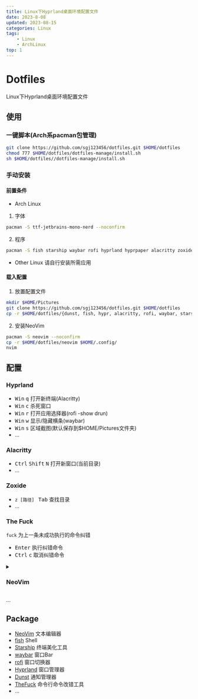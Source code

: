 ```yaml
---
title: Linux下Hyprland桌面环境配置文件
date: 2023-8-08
updated: 2023-08-15
categories: Linux
tags:
    - Linux
    - ArchLinux
top: 1
---
```


# Dotfiles
Linux下Hyprland桌面环境配置文件
## 使用
### 一键脚本(Arch系pacman包管理)
```sh
git clone https://github.com/sgj123456/dotfiles.git $HOME/dotfiles
chmod 777 $HOME/dotfiles/dotfiles-manage/install.sh
sh $HOME/dotfiles//dotfiles-manage/install.sh
```
### 手动安装
#### 前置条件
+ Arch Linux
1. 字体
```sh
pacman -S ttf-jetbrains-mono-nerd --noconfirm
```
2. 程序
```sh
pacman -S fish starship waybar rofi hyprland hyprpaper alacritty zoxide fzf grim dunst thefuck --noconfirm
```
+ Other Linux
请自行安装所需应用
#### 载入配置
1. 放置配置文件
```sh
mkdir $HOME/Pictures
git clone https://github.com/sgj123456/dotfiles.git $HOME/dotfiles
cp -r $HOME/dotfiles/{dunst, fish, hypr, alacritty, rofi, waybar, starship,} $HOME/.config/
```
2. 安装NeoVim
```sh
pacman -S neovim --noconfirm
cp -r $HOME/dotfiles/neovim $HOME/.config/
nvim
```
## 配置
### Hyprland
+ <kbd>Win</kbd> <kbd>q</kbd> 打开新终端(Alacritty)
+ <kbd>Win</kbd> <kbd>c</kbd> 杀死窗口
+ <kbd>Win</kbd> <kbd>r</kbd> 打开应用选择器(rofi -show drun)
+ <kbd>Win</kbd> <kbd>w</kbd> 显示/隐藏横条(waybar)
+ <kbd>Win</kbd> <kbd>s</kbd> 区域截图(默认保存到$HOME/Pictures文件夹)
+ ...
### Alacritty
+ <kbd>Ctrl</kbd> <kbd>Shift</kbd> <kbd>N</kbd> 打开新窗口(当前目录)
+ ...
### Zoxide
+ `z [路径] ` <kbd>Tab</kbd> 查找目录
+ ...
### The Fuck
`fuck` 为上一条未成功执行的命令纠错
+ <kbd>Enter</kbd> 执行纠错命令
+ <kbd>Ctrl</kbd> <kbd>c</kbd> 取消纠错命令
<details>
  <summary><h3>NeoVim</h3></summary>

+ `NeoVim [路径]` 打开目录/文件
# ⌨️ Keymaps
  - default `<leader>` is `<space>`
  - default `<localleader>` is `\`
  ## General

  | Key | Description | Mode |
  | --- | --- | --- |
  | <code>&lt;C-h&gt;</code> | 转到左侧窗口 | **n**, **t** |
  | <code>&lt;C-j&gt;</code> | 转到下部窗口 | **n**, **t** |
  | <code>&lt;C-k&gt;</code> | 转到上部窗口 | **n**, **t** |
  | <code>&lt;C-l&gt;</code> | 转到右侧窗口 | **n**, **t** |
  | <code>&lt;C-Up&gt;</code> | Increase window height | **n** |
  | <code>&lt;C-Down&gt;</code> | Decrease window height | **n** |
  | <code>&lt;C-Left&gt;</code> | Decrease window width | **n** |
  | <code>&lt;C-Right&gt;</code> | Increase window width | **n** |
  | <code>&lt;A-j&gt;</code> | Move down | **n**, **i**, **v** |
  | <code>&lt;A-k&gt;</code> | Move up | **n**, **i**, **v** |
  | <code>&lt;S-h&gt;</code> | Prev buffer | **n** |
  | <code>&lt;S-l&gt;</code> | Next buffer | **n** |
  | <code>[b</code> | Prev buffer | **n** |
  | <code>]b</code> | Next buffer | **n** |
  | <code>&lt;leader&gt;bb</code> | Switch to Other Buffer | **n** |
  | <code>&lt;leader&gt;`</code> | Switch to Other Buffer | **n** |
  | <code>&lt;esc&gt;</code> | Escape and clear hlsearch | **i**, **n** |
  | <code>&lt;leader&gt;ur</code> | Redraw / clear hlsearch / diff update | **n** |
  | <code>gw</code> | Search word under cursor | **n**, **x** |
  | <code>n</code> | Next search result | **n**, **x**, **o** |
  | <code>N</code> | Prev search result | **n**, **x**, **o** |
  | <code>&lt;C-s&gt;</code> | Save file | **i**, **v**, **n**, **s** |
  | <code>&lt;leader&gt;K</code> | Keywordprg | **n** |
  | <code>&lt;leader&gt;l</code> | Lazy | **n** |
  | <code>&lt;leader&gt;fn</code> | New File | **n** |
  | <code>&lt;leader&gt;xl</code> | Location List | **n** |
  | <code>&lt;leader&gt;xq</code> | Quickfix List | **n** |
  | <code>&lt;leader&gt;uf</code> | Toggle format on Save | **n** |
  | <code>&lt;leader&gt;us</code> | Toggle Spelling | **n** |
  | <code>&lt;leader&gt;uw</code> | Toggle Word Wrap | **n** |
  | <code>&lt;leader&gt;ul</code> | Toggle Line Numbers | **n** |
  | <code>&lt;leader&gt;ud</code> | Toggle Diagnostics | **n** |
  | <code>&lt;leader&gt;uc</code> | Toggle Conceal | **n** |
  | <code>&lt;leader&gt;uh</code> | Toggle Inlay Hints | **n** |
  | <code>&lt;leader&gt;gg</code> | Lazygit (root dir) | **n** |
  | <code>&lt;leader&gt;gG</code> | Lazygit (cwd) | **n** |
  | <code>&lt;leader&gt;qq</code> | Quit all | **n** |
  | <code>&lt;leader&gt;ui</code> | Inspect Pos | **n** |
  | <code>&lt;leader&gt;L</code> | LazyVim Changelog | **n** |
  | <code>&lt;leader&gt;ft</code> | Terminal (root dir) | **n** |
  | <code>&lt;leader&gt;fT</code> | Terminal (cwd) | **n** |
  | <code>&lt;c-/&gt;</code> | Terminal (root dir) | **n** |
  | <code>&lt;c-_&gt;</code> | which_key_ignore | **n**, **t** |
  | <code>&lt;esc&gt;&lt;esc&gt;</code> | Enter Normal Mode | **t** |
  | <code>&lt;C-/&gt;</code> | Hide Terminal | **t** |
  | <code>&lt;leader&gt;ww</code> | Other window | **n** |
  | <code>&lt;leader&gt;wd</code> | Delete window | **n** |
  | <code>&lt;leader&gt;w-</code> | Split window below | **n** |
  | <code>&lt;leader&gt;w&vert;</code> | Split window right | **n** |
  | <code>&lt;leader&gt;-</code> | Split window below | **n** |
  | <code>&lt;leader&gt;&vert;</code> | Split window right | **n** |
  | <code>&lt;leader&gt;&lt;tab&gt;l</code> | Last Tab | **n** |
  | <code>&lt;leader&gt;&lt;tab&gt;f</code> | First Tab | **n** |
  | <code>&lt;leader&gt;&lt;tab&gt;&lt;tab&gt;</code> | New Tab | **n** |
  | <code>&lt;leader&gt;&lt;tab&gt;]</code> | Next Tab | **n** |
  | <code>&lt;leader&gt;&lt;tab&gt;d</code> | Close Tab | **n** |
  | <code>&lt;leader&gt;&lt;tab&gt;[</code> | Previous Tab | **n** |

  ## LSP

  | Key | Description | Mode |
  | --- | --- | --- |
  | <code>&lt;leader&gt;cd</code> | Line Diagnostics | **n** |
  | <code>&lt;leader&gt;cl</code> | Lsp Info | **n** |
  | <code>gd</code> | Goto Definition | **n** |
  | <code>gr</code> | References | **n** |
  | <code>gD</code> | Goto Declaration | **n** |
  | <code>gI</code> | Goto Implementation | **n** |
  | <code>gy</code> | Goto T[y]pe Definition | **n** |
  | <code>K</code> | Hover | **n** |
  | <code>gK</code> | Signature Help | **n** |
  | <code>&lt;c-k&gt;</code> | Signature Help | **i** |
  | <code>]d</code> | Next Diagnostic | **n** |
  | <code>[d</code> | Prev Diagnostic | **n** |
  | <code>]e</code> | Next Error | **n** |
  | <code>[e</code> | Prev Error | **n** |
  | <code>]w</code> | Next Warning | **n** |
  | <code>[w</code> | Prev Warning | **n** |
  | <code>&lt;leader&gt;cf</code> | Format Document | **n** |
  | <code>&lt;leader&gt;cf</code> | Format Range | **v** |
  | <code>&lt;leader&gt;ca</code> | Code Action | **n**, **v** |
  | <code>&lt;leader&gt;cA</code> | Source Action | **n** |
  | <code>&lt;leader&gt;cr</code> | Rename | **n** |

  ## [bufferline.nvim](https://github.com/akinsho/bufferline.nvim.git)

  | Key | Description | Mode |
  | --- | --- | --- |
  | <code>&lt;leader&gt;bp</code> | Toggle pin | **n** |
  | <code>&lt;leader&gt;bP</code> | Delete non-pinned buffers | **n** |

  ## [flash.nvim](https://github.com/folke/flash.nvim.git)

  | Key | Description | Mode |
  | --- | --- | --- |
  | <code>s</code> | Flash | **n**, **x**, **o** |
  | <code>S</code> | Flash Treesitter | **n**, **o**, **x** |
  | <code>r</code> | Remote Flash | **o** |
  | <code>R</code> | Treesitter Search | **o**, **x** |
  | <code>&lt;c-s&gt;</code> | Toggle Flash Search | **c** |

  ## [mason.nvim](https://github.com/williamboman/mason.nvim.git)

  | Key | Description | Mode |
  | --- | --- | --- |
  | <code>&lt;leader&gt;cm</code> | Mason | **n** |

  ## [mini.bufremove](https://github.com/echasnovski/mini.bufremove.git)

  | Key | Description | Mode |
  | --- | --- | --- |
  | <code>&lt;leader&gt;bd</code> | Delete Buffer | **n** |
  | <code>&lt;leader&gt;bD</code> | Delete Buffer (Force) | **n** |

  ## [mini.surround](https://github.com/echasnovski/mini.surround.git)

  | Key | Description | Mode |
  | --- | --- | --- |
  | <code>gza</code> | Add surrounding | **n**, **v** |
  | <code>gzd</code> | Delete surrounding | **n** |
  | <code>gzf</code> | Find right surrounding | **n** |
  | <code>gzF</code> | Find left surrounding | **n** |
  | <code>gzh</code> | Highlight surrounding | **n** |
  | <code>gzr</code> | Replace surrounding | **n** |
  | <code>gzn</code> | Update `MiniSurround.config.n_lines` | **n** |

  ## [neo-tree.nvim](https://github.com/nvim-neo-tree/neo-tree.nvim.git)

  | Key | Description | Mode |
  | --- | --- | --- |
  | <code>&lt;leader&gt;fe</code> | Explorer NeoTree (root dir) | **n** |
  | <code>&lt;leader&gt;fE</code> | Explorer NeoTree (cwd) | **n** |
  | <code>&lt;leader&gt;e</code> | Explorer NeoTree (root dir) | **n** |
  | <code>&lt;leader&gt;E</code> | Explorer NeoTree (cwd) | **n** |

  ## [noice.nvim](https://github.com/folke/noice.nvim.git)

  | Key | Description | Mode |
  | --- | --- | --- |
  | <code>&lt;S-Enter&gt;</code> | Redirect Cmdline | **c** |
  | <code>&lt;leader&gt;snl</code> | Noice Last Message | **n** |
  | <code>&lt;leader&gt;snh</code> | Noice History | **n** |
  | <code>&lt;leader&gt;sna</code> | Noice All | **n** |
  | <code>&lt;leader&gt;snd</code> | Dismiss All | **n** |
  | <code>&lt;c-f&gt;</code> | Scroll forward | **i**, **n**, **s** |
  | <code>&lt;c-b&gt;</code> | Scroll backward | **i**, **n**, **s** |

  ## [nvim-notify](https://github.com/rcarriga/nvim-notify.git)

 | Key | Description | Mode |
 | --- | --- | --- |
 | <code>&lt;leader&gt;un</code> | Dismiss all Notifications | **n** |

  ## [nvim-spectre](https://github.com/nvim-pack/nvim-spectre.git)

 | Key | Description | Mode |
 | --- | --- | --- |
 | <code>&lt;leader&gt;sr</code> | Replace in files (Spectre) | **n** |

 ## [nvim-treesitter](https://github.com/nvim-treesitter/nvim-treesitter.git)

 | Key | Description | Mode |
 | --- | --- | --- |
 | <code>&lt;c-space&gt;</code> | Increment selection | **n** |
 | <code>&lt;bs&gt;</code> | Decrement selection | **x** |

 ## [persistence.nvim](https://github.com/folke/persistence.nvim.git)

 | Key | Description | Mode |
 | --- | --- | --- |
 | <code>&lt;leader&gt;qs</code> | Restore Session | **n** |
 | <code>&lt;leader&gt;ql</code> | Restore Last Session | **n** |
 | <code>&lt;leader&gt;qd</code> | Don't Save Current Session | **n** |

 ## [telescope.nvim](https://github.com/nvim-telescope/telescope.nvim.git)

 | Key | Description | Mode |
 | --- | --- | --- |
 | <code>&lt;leader&gt;,</code> | Switch Buffer | **n** |
 | <code>&lt;leader&gt;/</code> | Grep (root dir) | **n** |
 | <code>&lt;leader&gt;:</code> | Command History | **n** |
 | <code>&lt;leader&gt;&lt;space&gt;</code> | Find Files (root dir) | **n** |
 | <code>&lt;leader&gt;fb</code> | Buffers | **n** |
 | <code>&lt;leader&gt;ff</code> | Find Files (root dir) | **n** |
 | <code>&lt;leader&gt;fF</code> | Find Files (cwd) | **n** |
 | <code>&lt;leader&gt;fr</code> | Recent | **n** |
 | <code>&lt;leader&gt;fR</code> | Recent (cwd) | **n** |
 | <code>&lt;leader&gt;gc</code> | commits | **n** |
 | <code>&lt;leader&gt;gs</code> | status | **n** |
 | <code>&lt;leader&gt;s"</code> | Registers | **n** |
 | <code>&lt;leader&gt;sa</code> | Auto Commands | **n** |
 | <code>&lt;leader&gt;sb</code> | Buffer | **n** |
 | <code>&lt;leader&gt;sc</code> | Command History | **n** |
 | <code>&lt;leader&gt;sC</code> | Commands | **n** |
 | <code>&lt;leader&gt;sd</code> | Document diagnostics | **n** |
 | <code>&lt;leader&gt;sD</code> | Workspace diagnostics | **n** |
 | <code>&lt;leader&gt;sg</code> | Grep (root dir) | **n** |
 | <code>&lt;leader&gt;sG</code> | Grep (cwd) | **n** |
 | <code>&lt;leader&gt;sh</code> | Help Pages | **n** |
 | <code>&lt;leader&gt;sH</code> | Search Highlight Groups | **n** |
 | <code>&lt;leader&gt;sk</code> | Key Maps | **n** |
 | <code>&lt;leader&gt;sM</code> | Man Pages | **n** |
 | <code>&lt;leader&gt;sm</code> | Jump to Mark | **n** |
 | <code>&lt;leader&gt;so</code> | Options | **n** |
 | <code>&lt;leader&gt;sR</code> | Resume | **n** |
 | <code>&lt;leader&gt;sw</code> | Word (root dir) | **n** |
 | <code>&lt;leader&gt;sW</code> | Word (cwd) | **n** |
 | <code>&lt;leader&gt;sw</code> | Selection (root dir) | **v** |
 | <code>&lt;leader&gt;sW</code> | Selection (cwd) | **v** |
 | <code>&lt;leader&gt;uC</code> | Colorscheme with preview | **n** |
 | <code>&lt;leader&gt;ss</code> | Goto Symbol | **n** |
 | <code>&lt;leader&gt;sS</code> | Goto Symbol (Workspace) | **n** |

 ## [todo-comments.nvim](https://github.com/folke/todo-comments.nvim.git)

 | Key | Description | Mode |
 | --- | --- | --- |
 | <code>]t</code> | Next todo comment | **n** |
 | <code>[t</code> | Previous todo comment | **n** |
 | <code>&lt;leader&gt;xt</code> | Todo (Trouble) | **n** |
 | <code>&lt;leader&gt;xT</code> | Todo/Fix/Fixme (Trouble) | **n** |
 | <code>&lt;leader&gt;st</code> | Todo | **n** |
 | <code>&lt;leader&gt;sT</code> | Todo/Fix/Fixme | **n** |

 ## [trouble.nvim](https://github.com/folke/trouble.nvim.git)

 | Key | Description | Mode |
 | --- | --- | --- |
 | <code>&lt;leader&gt;xx</code> | Document Diagnostics (Trouble) | **n** |
 | <code>&lt;leader&gt;xX</code> | Workspace Diagnostics (Trouble) | **n** |
 | <code>&lt;leader&gt;xL</code> | Location List (Trouble) | **n** |
 | <code>&lt;leader&gt;xQ</code> | Quickfix List (Trouble) | **n** |
 | <code>[q</code> | Previous trouble/quickfix item | **n** |
 | <code>]q</code> | Next trouble/quickfix item | **n** |

 ## [vim-illuminate](https://github.com/RRethy/vim-illuminate.git)

 | Key | Description | Mode |
 | --- | --- | --- |
 | <code>]]</code> | Next Reference | **n** |
 | <code>[[</code> | Prev Reference | **n** |

 ## [yanky.nvim](https://github.com/gbprod/yanky.nvim.git)
 Part of [lazyvim.plugins.extras.coding.yanky](/extras/coding/yanky)

 | Key | Description | Mode |
 | --- | --- | --- |
 | <code>&lt;leader&gt;p</code> | Open Yank History | **n** |
 | <code>y</code> | Yank text | **n**, **x** |
 | <code>p</code> | Put yanked text after cursor | **n**, **x** |
 | <code>P</code> | Put yanked text before cursor | **n**, **x** |
 | <code>gp</code> | Put yanked text after selection | **n**, **x** |
 | <code>gP</code> | Put yanked text before selection | **n**, **x** |
 | <code>[y</code> | Cycle forward through yank history | **n** |
 | <code>]y</code> | Cycle backward through yank history | **n** |
 | <code>]p</code> | Put indented after cursor (linewise) | **n** |
 | <code>[p</code> | Put indented before cursor (linewise) | **n** |
 | <code>]P</code> | Put indented after cursor (linewise) | **n** |
 | <code>[P</code> | Put indented before cursor (linewise) | **n** |
 | <code>&gt;p</code> | Put and indent right | **n** |
 | <code>&lt;p</code> | Put and indent left | **n** |
 | <code>&gt;P</code> | Put before and indent right | **n** |
 | <code>&lt;P</code> | Put before and indent left | **n** |
 | <code>=p</code> | Put after applying a filter | **n** |
 | <code>=P</code> | Put before applying a filter | **n** |

 ## [nvim-dap](https://github.com/mfussenegger/nvim-dap.git)
 Part of [lazyvim.plugins.extras.dap.core](/extras/dap/core)

 | Key | Description | Mode |
 | --- | --- | --- |
 | <code>&lt;leader&gt;dB</code> | Breakpoint Condition | **n** |
 | <code>&lt;leader&gt;db</code> | Toggle Breakpoint | **n** |
 | <code>&lt;leader&gt;dc</code> | Continue | **n** |
 | <code>&lt;leader&gt;dC</code> | Run to Cursor | **n** |
 | <code>&lt;leader&gt;dg</code> | Go to line (no execute) | **n** |
 | <code>&lt;leader&gt;di</code> | Step Into | **n** |
 | <code>&lt;leader&gt;dj</code> | Down | **n** |
 | <code>&lt;leader&gt;dk</code> | Up | **n** |
 | <code>&lt;leader&gt;dl</code> | Run Last | **n** |
 | <code>&lt;leader&gt;do</code> | Step Out | **n** |
 | <code>&lt;leader&gt;dO</code> | Step Over | **n** |
 | <code>&lt;leader&gt;dp</code> | Pause | **n** |
 | <code>&lt;leader&gt;dr</code> | Toggle REPL | **n** |
 | <code>&lt;leader&gt;ds</code> | Session | **n** |
 | <code>&lt;leader&gt;dt</code> | Terminate | **n** |
 | <code>&lt;leader&gt;dw</code> | Widgets | **n** |

 ## [nvim-dap-ui](https://github.com/rcarriga/nvim-dap-ui.git)
 Part of [lazyvim.plugins.extras.dap.core](/extras/dap/core)

 | Key | Description | Mode |
 | --- | --- | --- |
 | <code>&lt;leader&gt;du</code> | Dap UI | **n** |
 | <code>&lt;leader&gt;de</code> | Eval | **n**, **v** |

 ## [one-small-step-for-vimkind](https://github.com/jbyuki/one-small-step-for-vimkind.git)
 Part of [lazyvim.plugins.extras.dap.nlua](/extras/dap/nlua)

 | Key | Description | Mode |
 | --- | --- | --- |
 | <code>&lt;leader&gt;daL</code> | Adapter Lua Server | **n** |
 | <code>&lt;leader&gt;dal</code> | Adapter Lua | **n** |

 ## [flit.nvim](https://github.com/ggandor/flit.nvim.git)
 Part of [lazyvim.plugins.extras.editor.leap](/extras/editor/leap)

 | Key | Description | Mode |
 | --- | --- | --- |
 | <code>f</code> | f | **n**, **x**, **o** |
 | <code>F</code> | F | **n**, **x**, **o** |
 | <code>t</code> | t | **n**, **x**, **o** |
 | <code>T</code> | T | **n**, **x**, **o** |

 ## [leap.nvim](https://github.com/ggandor/leap.nvim.git)
 Part of [lazyvim.plugins.extras.editor.leap](/extras/editor/leap)

 | Key | Description | Mode |
 | --- | --- | --- |
 | <code>s</code> | Leap forward to | **n**, **x**, **o** |
 | <code>S</code> | Leap backward to | **n**, **x**, **o** |
 | <code>gs</code> | Leap from windows | **n**, **x**, **o** |

 ## [mini.files](https://github.com/echasnovski/mini.files.git)
 Part of [lazyvim.plugins.extras.editor.mini-files](/extras/editor/mini-files)

 | Key | Description | Mode |
 | --- | --- | --- |
 | <code>&lt;leader&gt;fm</code> | Open mini.files (directory of current file) | **n** |
 | <code>&lt;leader&gt;fM</code> | Open mini.files (cwd) | **n** |

 ## [nvim-dap-python](https://github.com/mfussenegger/nvim-dap-python.git)
 Part of [lazyvim.plugins.extras.lang.python](/extras/lang/python)

 | Key | Description | Mode |
 | --- | --- | --- |
 | <code>&lt;leader&gt;dPt</code> | Debug Method | **n** |
 | <code>&lt;leader&gt;dPc</code> | Debug Class | **n** |

 ## [venv-selector.nvim](https://github.com/linux-cultist/venv-selector.nvim.git)
 Part of [lazyvim.plugins.extras.lang.python](/extras/lang/python)

 | Key | Description | Mode |
 | --- | --- | --- |
 | <code>&lt;leader&gt;cv</code> | Select VirtualEnv | **n** |

 ## [neotest](https://github.com/nvim-neotest/neotest.git)
 Part of [lazyvim.plugins.extras.test.core](/extras/test/core)

 | Key | Description | Mode |
 | --- | --- | --- |
 | <code>&lt;leader&gt;tt</code> | Run File | **n** |
 | <code>&lt;leader&gt;tT</code> | Run All Test Files | **n** |
 | <code>&lt;leader&gt;tr</code> | Run Nearest | **n** |
 | <code>&lt;leader&gt;ts</code> | Toggle Summary | **n** |
 | <code>&lt;leader&gt;to</code> | Show Output | **n** |
 | <code>&lt;leader&gt;tO</code> | Toggle Output Panel | **n** |
 | <code>&lt;leader&gt;tS</code> | Stop | **n** |

 ## [nvim-dap](https://github.com/mfussenegger/nvim-dap.git)
 Part of [lazyvim.plugins.extras.test.core](/extras/test/core)

 | Key | Description | Mode |
 | --- | --- | --- |
 | <code>&lt;leader&gt;td</code> | Debug Nearest | **n** |

 ## [edgy.nvim](https://github.com/folke/edgy.nvim.git)
 Part of [lazyvim.plugins.extras.ui.edgy](/extras/ui/edgy)

 | Key | Description | Mode |
 | --- | --- | --- |
 | <code>&lt;leader&gt;ue</code> | Edgy Toggle | **n** |
 | <code>&lt;leader&gt;uE</code> | Edgy Select Window | **n** |

 ## [project.nvim](https://github.com/ahmedkhalf/project.nvim.git)
 Part of [lazyvim.plugins.extras.util.project](/extras/util/project)

 | Key | Description | Mode |
 | --- | --- | --- |
 | <code>&lt;leader&gt;fp</code> | Projects | **n** |
</details>

...
## Package
+ [NeoVim](https://neovim.io/) 文本编辑器
+ [fish](https://fishshell.com/) Shell
+ [Starship](https://starship.rs/) 终端美化工具
+ [waybar](https://github.com/Alexays/Waybar/) 窗口Bar
+ [rofi](https://davatorium.github.io/rofi/) 窗口切换器
+ [Hyprland](https://hyprland.org/) 窗口管理器
+ [Dunst](https://dunst-project.org/) 通知管理器
+ [TheFuck](https://github.com/nvbn/thefuck/) 命令行命令改错工具
+ ...

